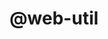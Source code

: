 ---
layout: home

title: "@web-util"
titleTemplate: "A utility library"

hero:
  name: "@web-util"
  text: "Browser Utility"
  tagline: A lightweight utility
  actions:
    - theme: brand
      text: Get Started
      link: /guide/getting-started
    - theme: alt
      text: View on GitHub
      link: https://github.com/

features:
  - title: Unified API
    details: Consistent API for both localStorage and sessionStorage
  - title: Type Safety
    details: Automatic serialization and deserialization with type preservation
  - title: Prefix Support
    details: Optional key prefixing to avoid naming conflicts
  - title: Full CRUD Operations
    details: Complete set of operations including batch operations
---